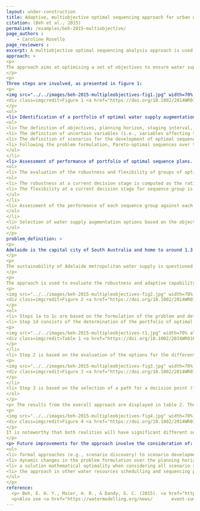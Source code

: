 ```yaml
---
layout: under-construction
title: Adaptive, multiobjective optimal sequencing approach for urban water supply augmentation under deep uncertainty
citation: (Beh et al., 2015)
permalink: /examples/beh-2015-multiobjective/
page_authors :
    - Caroline Rosello
page_reviewers :
excerpt: A multiobjective optimal sequencing analysis approach is used to assess the robustness, flexibility and cost-effectiveness of Pareto optimal water supply augmentation options over a 40 years planning horizon under population growth and climate change uncertainties. Sequences of actions with acceptable outcomes against future scenarios, for successive discrete time periods (10 years staging interval), could be identified for different realities (i.e., milder impact on water supply and severe impact on water supply). 
approach: >
<p>
The approach aims at optimising a set of objectives to ensure water supply security in the face of future scenarios and to help decision makers to explore the impact of deep uncertainty on <a href="../theory/pareto-optimality/">Pareto-optimal </a> sequences of water supply enhancement options. The idea is not to identify a best plan but to consider a portfolios of <a href="../theory/adaptative-pathways/"> adaptative pathways</a>.
</p>
<p>
Three steps are involved, as presented in figure 1:
<p>
<img src="../../images/beh-2015-multipleobjectives-fig1.jpg" width=70% alt="Representation of the multiobjective optimal sequencing approach. Three steps are described: 1) Identification of portfolios of optimal supply enhancement plans, 2) Portfolio plans' performance evaluation, 3) Selection of water supply enhancement actions to be implemented. Each of these step are repeated over the planning horison (e.g., 40 years) for different decision stages (e.g. every 10 years).">
<div class=imgcredit>Figure 1 <a href="https://doi.org/10.1002/2014WR016254">Beh et al. 2015</a></div>
</p>
<ol>
<li> Identification of a portfolio of optimal water supply augmentation (enhancement) sequence plans over the entire planning horizon. This step involves four stages:
<ol>
<li> The definition of objectives, planning horizon, staging interval, water supply options and constraints (figure 1, 1a).</li>
<li> The definition of uncertain variables (i.e., variables affecting the supply and/or the demand) and assiated range of values (figure 1, 1b).</li>
<li> The definition of scenarios for the development of optimal sequences (i.e. continuum of conditions from the best set of conditions to the worst) (figure 1, 1c). These scenarios should be developed and analysed in collaboration with stakeholders. </li>
<li> Following the problem formulation, Pareto-optimal sequences over the entire planning horizon are identified, based on the consideration of sequences maximising the benefits from capital and operating values over the different objectives, decision stages and water supply options, with considering the defined constraint(s). Multiobjective evolutionary algorithms (MOEAs) could be used for that purpose. The result is the visualisation of Pareto front for the sequence plans for each defined scenario. Each sequence on the Pareto front constitute the desired portfolio of optimal water supply enhancement plans (figure 1, 1d). </li>
</ol>
</li>
<li> Assessment of performance of portfolio of optimal sequence plans. This step involves two stages:
<ol>
<li> The evaluation of the robustness and flexibility of groups of optimal sequence plans for each successive decision stage (figure 1, 2a). 
<ul>
<li> The robustness at a current decision stage is computed as the ratio of the number of scenarios for which a sequence group perform acceptably over the total number of uncertain scenarios. Acceptable thresholds are case dependent and set by decision makers.</li>
<li> The flexibility at a current decision stage for sequence group is estimated based on the ratio of the number of scenarios for which a sequence group of water supply enhancement actions is optimal over the total number of uncertain scenarios - a value of 1 meaning that the fixed solution is part of all optimal sequences for every future scenarios. </li>
</ul>
</li>
<li> Assessment of the performance of each sequence group against each scenario when varying identified objectives' values for different successive decision stages. The median and range are used to evaluate the central tendency and range of outcomes (figure 1, 2b). </li>
</ol>
</li>
<li> Selection of water supply augmentation options based on the objectives results for the different sequence groups over the planning horizon. The results are displayed as value path plots and values are standardised between 0 and 1 to be compared (0 representing the worst performance and 1 the best). This selection is decision-makers' dependent and representative of preferences for different trade-offs among the different objectives. According to the number of objectives and sequence groups to evaluate, informal methods or formal processes (e.g., multi-criteria decision analysis, scenario discovery) could be used. </li>
</ol>
</p>
problem_definition: >
<p> 
Adelaide is the capital city of South Australia and home to around 1.3 million inhabitants. The climate is described as Mediterranean and Adelaide is considered as one of the driest metropole around the world. The Southern Region of the Adelaide Water Supply System (WSS) supports around 50% of the metropolitan water demand. The supply is ensured by three reservoirs: Myponga, Mount Bold and Happy Valley. Mount Bold reservoir is particularly important for the metropolitan area and relies on water inflow from local catchments anf from water transfers from the River Murray (650 GL/year based on a five year rolling license). The metropolitan region is home to 1.3 million people, with an estimate annual water demand for domestic and industrial uses of 163 GL in 2008.
</p>
<p> 
The sustainability of Adelaide metropolitan water supply is questioned in the face of population growth and climate change (especially changes in rainfalls and temperatures) and means to increase the supply are required to cope with future challenges. Plausible solutions, identified by the Government of South Australia, consist, in addition to the three existing storages, to consider desalination, diverse storm water harvesting schemes and household rainwater tanks.
</p>
<p>
The appraoch is used to evaluate the robustness and adaptive capability of different sequence of water supply augmentation options with considering multiple objectives and the impact of uncertainty on optimal sequence plans. Figure 2 provides a summary of the variables and constraints used in the case study.
<p>
<img src="../../images/beh-2015-multipleobjectives-fig2.jpg" width=70% alt="Summary of the experimental approach followed in the Adelaide case study.">
<div class=imgcredit>Figure 2 <a href="https://doi.org/10.1002/2014WR016254">Beh et al. 2015</a></div>
</p>
<ol>
<li> Steps 1a to 1c are based on the formulation of the problem and definition of scenarios to consider. In addition to scenarios (i.e., combination of values for the three uncertain variables defining a continuum in conditions from the best to the worst possible ones), two 'realities' have been considered by the authors depicting moderate and severe impacts on the water supply. These realities depict assumed known pathways for population growth and climate change impacts up to 2050. </li>
<li> Step 1d consists of the determination of the portfolio of optimal sequence plans. This portfolio is based on the minimisation of the costs associated with the two objective functions (i.e., PV (present value) of economic costs and PV of GHG emissions)). The decision variables for the objective functions are provided in table 1. WaterCress (Water Community Resource Evaluation and Simulation System) model was used to calculate the objective functions and the Water System Multiobjective Genetic Algorithm was used to identify optimal solutions. The Pareto front for the different objectives, at different decision points, could be represented for the two objective functions. These solutions represent the set of optimal sequence plans. 
<p>
<img src="../../images/beh-2015-multipleobjectives-t1.jpg" width=70% alt="Details of the nine decision variable formulation. Decision variables consist of three desalination plants options, two household rainwater tanks ones and four storm water harvesting schemes.">
<div class=imgcredit>Table 1 <a href="https://doi.org/10.1002/2014WR016254">Beh et al. 2015</a></div>
</p>
</li>
<li> Step 2 is based on the evaluation of the options for the different optimal sequence plans identified in step 1d. The Pareto solutions are first grouped based on their consideration of the same augmentation options at a current staging interval. These groups are then evaluated for their robustness and flexibility (2a) and median and range for the PV costs and PV GHG emissions (2b) over all scenarios. The results for the different groups, at a decision point, are illustrated in figure 3.
<p>
<img src="../../images/beh-2015-multipleobjectives-fig3.jpg" width=70% alt="Results of the sequence groups performance for decision stage 1. The value path of the selected option for stage 1 is highlighted in red">
<div class=imgcredit>Figure 3 <a href="https://doi.org/10.1002/2014WR016254">Beh et al. 2015</a></div>
</p>
</li>
<li> Step 3 is based on the selection of a path for a decision point (figure 3). The selected solution is fixed and the process (step 2 and step3) is re-iterated until covering the whole planning horizon.</li>
</ol>
</p>
<p> The results from the overall approach are displayed in table 2. The numbers are indicative of the decision stage in which a specific option need to be implemented. For example, for both realities, implementing a storm water harvesting scheme at Brownhill and Keswick Creek is required in 2010.
<p>
<img src="../../images/beh-2015-multipleobjectives-fig4.jpg" width=70% alt="Summary of the optimal sequence plans for the two simulated realities considered in the Adelaide water supply enhancement case study.">
<div class=imgcredit>Figure 4 <a href="https://doi.org/10.1002/2014WR016254">Beh et al. 2015</a></div>
</p>
It is noteworthy that both realities will have significant different sequences of water supply enhancement options to cope with future conditions. In addition, the costs of adaptation, in terms of economic and GHG emissions, is expected to be higher in reality 2 (i.e., more severe impacts of the water supply) than in reality 1.
</p>
<p> Future improvements for the approach involve the consideration of:
<ul>
<li> formal approaches (e.g., scenario discovery) to scenario development and identification of solutions to implement to deal with more complex problems and real-life applications.</li>
<li> dynamic changes in the problem formulation over the planning horizon to consider societal preferences. </li>
<li> a solution mathematical optimality when considering all scenario simultaneously and not individually - an optimal solution for an individual scenario being potentially sub-optimal when considering all scenarios simultaneously.</li>
<li> the approach in other water resources schedulling and sequencing problems. </li>
</ul>
</p>
reference: 
  <p> Beh, E. H. Y., Maier, H. R., & Dandy, G. C. (2015). <a href="https://doi.org/10.1002/2014WR016254">Adaptive, multiobjective optimal sequencing approach for urban water supply augmentation under deep uncertainty. </a> Water Resources Research, 51(3), 1529–1551. 
  <p>Also see <a href="https://watermodelling.org/news/       event-summary-coping-with-multiple-plausible-futures-in-the-face-of-climate-change">presentation for the Queensland Water Modelling Network</a>.</p>
---
```

